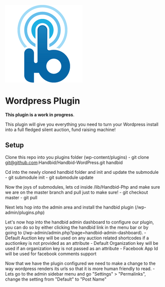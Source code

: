 ![alt tag](https://raw.githubusercontent.com/Handbid/Handbid-WordPress/master/docs/images/handbid.png "Handbid")

Wordpress Plugin
====

**This plugin is a work in progress**.

This plugin will give you everything you need to turn your Wordpress install into a full fledged silent auction, fund raising machine!

## Setup

Clone this repo into you plugins folder (wp-content/plugins)
    - git clone git@github.com:Handbid/Handbid-WordPress.git handbid

Cd into the newly cloned handbid folder and init and update the submodule
    - git submodule init
    - git submodule update

Now the joys of submodules, lets cd inside /lib/Handbid-Php and make sure we are on the master branch and pull just to make sure!
    - git checkout master
    - git pull

Next lets hop into the admin area and install the handbid plugin (/wp-admin/plugins.php)

Let's now hop into the handbid admin dashboard to configure our plugin, you can do so by either clicking the handbid link
in the menu bar or by going to (/wp-admin/admin.php?page=handbid-admin-dashboard).
    - Default Auction key will be used on any auction related shortcodes if a auctionkey is not provided as an attribute
    - Default Organization key will be used if an organization key is not passed as an attribute
    - Facebook App Id will be used for facebook comments support


Now that we have the plugin configured we need to make a change to the way wordpress renders its urls so that it is more human friendly to read.
    - Lets go to the admin sidebar menu and go "Settings" > "Permalinks", change the setting from "Default" to "Post Name"

